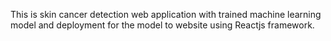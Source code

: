 This is skin cancer detection web application with trained machine learning model and deployment for the model to website using Reactjs framework.
